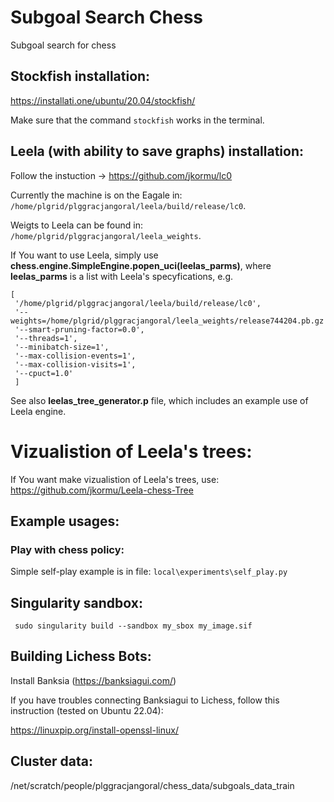 # Subgoal Search Chess

Subgoal search for chess

## Stockfish installation:

https://installati.one/ubuntu/20.04/stockfish/

Make sure that the command `stockfish` works in the terminal.

## Leela (with ability to save graphs) installation:
Follow the instuction -> https://github.com/jkormu/lc0

Currently the machine is on the Eagale in:  `/home/plgrid/plggracjangoral/leela/build/release/lc0`.

Weigts to Leela can be found in: `/home/plgrid/plggracjangoral/leela_weights`. 

If You want to use Leela, simply use **chess.engine.SimpleEngine.popen_uci(leelas_parms)**, where **leelas_parms** is a list with Leela's specyfications, e.g.

    [
     '/home/plgrid/plggracjangoral/leela/build/release/lc0',
     '--weights=/home/plgrid/plggracjangoral/leela_weights/release744204.pb.gz',
     '--smart-pruning-factor=0.0',
     '--threads=1',
     '--minibatch-size=1',
     '--max-collision-events=1',
     '--max-collision-visits=1',
     '--cpuct=1.0'
     ]

See also **leelas_tree_generator.p** file, which includes an example use of Leela engine.

# Vizualistion of Leela's trees:
If You want make vizualistion of Leela's trees, use: https://github.com/jkormu/Leela-chess-Tree


## Example usages:

### Play with chess policy:

Simple self-play example is in file:
```local\experiments\self_play.py```


## Singularity sandbox:

``` sudo singularity build --sandbox my_sbox my_image.sif```

## Building Lichess Bots:

Install Banksia (https://banksiagui.com/)

If you have troubles connecting Banksiagui to Lichess, follow this instruction (tested on Ubuntu 22.04):

https://linuxpip.org/install-openssl-linux/

## Cluster data:
/net/scratch/people/plggracjangoral/chess_data/subgoals_data_train